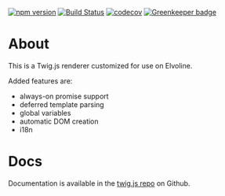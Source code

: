 [![npm version](https://img.shields.io/npm/v/@elvoline/twig.svg)](https://www.npmjs.com/package/@elvoline/twig)
[![Build Status](https://travis-ci.org/elvoline/twig.svg?branch=master)](https://travis-ci.org/elvoline/twig)
[![codecov](https://codecov.io/gh/elvoline/twig/branch/master/graph/badge.svg)](https://codecov.io/gh/elvoline/twig)
[![Greenkeeper badge](https://badges.greenkeeper.io/elvoline/twig.svg)](https://greenkeeper.io/)

# About

This is a Twig.js renderer customized for use on Elvoline.

Added features are:

* always-on promise support
* deferred template parsing
* global variables
* automatic DOM creation
* i18n

# Docs

Documentation is available in the [twig.js repo](https://github.com/twigjs/twig.js) on Github.
